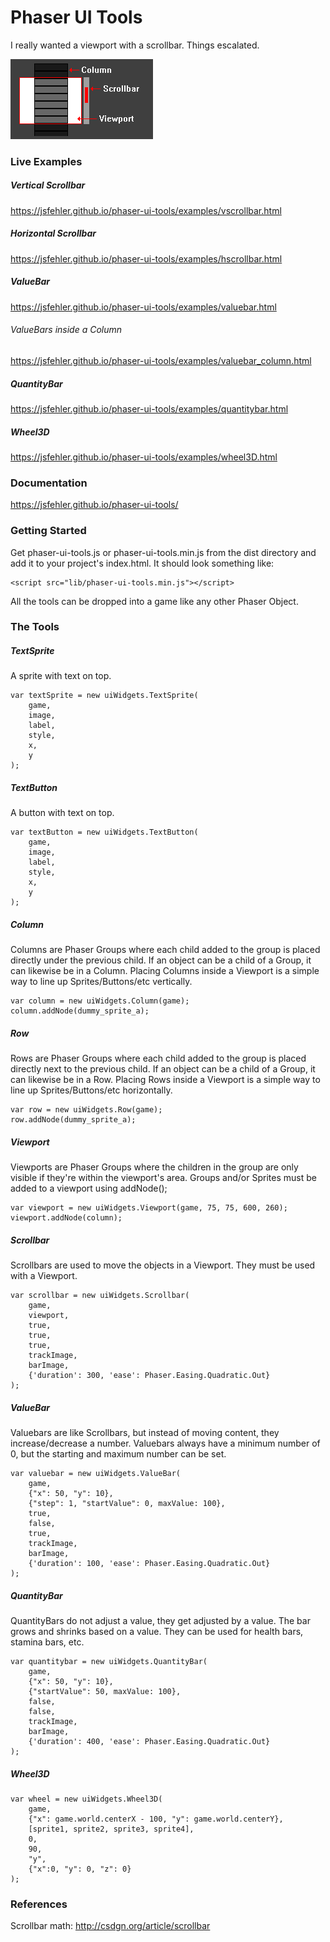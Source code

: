 # Phaser UI Tools
I really wanted a viewport with a scrollbar. Things escalated.

![scrollbar](https://raw.githubusercontent.com/jsfehler/phaser-ui-tools/master/diagram.png)


### Live Examples

##### Vertical Scrollbar
https://jsfehler.github.io/phaser-ui-tools/examples/vscrollbar.html

##### Horizontal Scrollbar
https://jsfehler.github.io/phaser-ui-tools/examples/hscrollbar.html

##### ValueBar
https://jsfehler.github.io/phaser-ui-tools/examples/valuebar.html

###### ValueBars inside a Column
https://jsfehler.github.io/phaser-ui-tools/examples/valuebar_column.html

##### QuantityBar
https://jsfehler.github.io/phaser-ui-tools/examples/quantitybar.html

##### Wheel3D
https://jsfehler.github.io/phaser-ui-tools/examples/wheel3D.html

### Documentation
https://jsfehler.github.io/phaser-ui-tools/


### Getting Started
Get phaser-ui-tools.js or phaser-ui-tools.min.js from the dist directory and add it to your project's index.html.
It should look something like:
```
<script src="lib/phaser-ui-tools.min.js"></script>
```
All the tools can be dropped into a game like any other Phaser Object.


### The Tools

##### TextSprite
A sprite with text on top.
```
var textSprite = new uiWidgets.TextSprite(
    game,
    image,
    label,
    style,
    x,
    y
);
```

##### TextButton
A button with text on top.
```
var textButton = new uiWidgets.TextButton(
    game,
    image,
    label,
    style,
    x,
    y
);
```

##### Column
Columns are Phaser Groups where each child added to the group is placed directly under the previous child. If an object can be a child of a Group, it can likewise be in a Column.
Placing Columns inside a Viewport is a simple way to line up Sprites/Buttons/etc vertically.
```
var column = new uiWidgets.Column(game);
column.addNode(dummy_sprite_a);
```

##### Row
Rows are Phaser Groups where each child added to the group is placed directly next to the previous child. If an object can be a child of a Group, it can likewise be in a Row.
Placing Rows inside a Viewport is a simple way to line up Sprites/Buttons/etc horizontally.
```
var row = new uiWidgets.Row(game);
row.addNode(dummy_sprite_a);
```

##### Viewport
Viewports are Phaser Groups where the children in the group are only visible if they're within the viewport's area.
Groups and/or Sprites must be added to a viewport using addNode();
```
var viewport = new uiWidgets.Viewport(game, 75, 75, 600, 260);
viewport.addNode(column);
```

##### Scrollbar
Scrollbars are used to move the objects in a Viewport. They must be used with a Viewport.
```
var scrollbar = new uiWidgets.Scrollbar(
    game,
    viewport,
    true,
    true,
    true,
    trackImage,
    barImage,
    {'duration': 300, 'ease': Phaser.Easing.Quadratic.Out}
);
```

##### ValueBar
Valuebars are like Scrollbars, but instead of moving content, they increase/decrease a number.
Valuebars always have a minimum number of 0, but the starting and maximum number can be set.
```
var valuebar = new uiWidgets.ValueBar(
    game,
    {"x": 50, "y": 10},
    {"step": 1, "startValue": 0, maxValue: 100},
    true,
    false,
    true,
    trackImage,
    barImage,
    {'duration': 100, 'ease': Phaser.Easing.Quadratic.Out}
);
```

##### QuantityBar
QuantityBars do not adjust a value, they get adjusted by a value. The bar grows and shrinks based on a value.
They can be used for health bars, stamina bars, etc.
```
var quantitybar = new uiWidgets.QuantityBar(
    game,
    {"x": 50, "y": 10},
    {"startValue": 50, maxValue: 100},
    false,
    false,
    trackImage,
    barImage,
    {'duration': 400, 'ease': Phaser.Easing.Quadratic.Out}
);
```

##### Wheel3D
```
var wheel = new uiWidgets.Wheel3D(
    game,
    {"x": game.world.centerX - 100, "y": game.world.centerY},
    [sprite1, sprite2, sprite3, sprite4],
    0,
    90,
    "y",
    {"x":0, "y": 0, "z": 0}
);
```

### References
Scrollbar math:
http://csdgn.org/article/scrollbar
